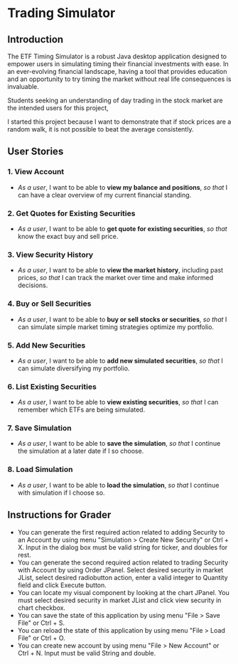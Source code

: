 # Trading Simulator

## Introduction

The ETF Timing Simulator is a robust Java desktop application designed to empower users in simulating timing their financial investments with ease. In an ever-evolving financial landscape, having a tool that provides education and an opportunity to try timing the market without real life consequences is invaluable.

Students seeking an understanding of day trading in the stock market are the intended users for this project,

I started this project because I want to demonstrate that if stock prices are a random walk, it is not possible to beat the average consistently.

## User Stories

### 1. View Account
- *As a user*, I want to be able to **view my balance and positions**, *so that* I can have a clear overview of my current financial standing.

### 2. Get Quotes for Existing Securities
- *As a user*, I want to be able to **get quote for existing securities**, *so that* know the exact buy and sell price.

### 3. View Security History
- *As a user*, I want to be able to **view the market history**, including past prices, *so that* I can track the market over time and make informed decisions.

### 4. Buy or Sell Securities
- *As a user*, I want to be able to **buy or sell stocks or securities**, *so that* I can simulate simple market timing strategies optimize my portfolio.

### 5. Add New Securities
- *As a user*, I want to be able to **add new simulated securities**, *so that* I can simulate diversifying my portfolio.

### 6. List Existing Securities
- *As a user*, I want to be able to **view existing securities**, *so that* I can remember which ETFs are being simulated.

### 7. Save Simulation
- *As a user*, I want to be able to **save the simulation**, *so that* I continue the simulation at a later date if I so choose.

### 8. Load Simulation
- *As a user*, I want to be able to **load the simulation**, *so that* I continue with simulation if I choose so.

## Instructions for Grader
- You can generate the first required action related to adding Security to an Account by using menu "Simulation > Create New Security" or Ctrl + X. Input in the dialog box must be valid string for ticker, and doubles for rest.
- You can generate the second required action related to trading Security with Account by using Order JPanel. Select desired security in market JList, select desired radiobutton action, enter a valid integer to Quantity field and click Execute button.
- You can locate my visual component by looking at the chart JPanel. You must select desired security in market JList and click view security in chart checkbox.
- You can save the state of this application by using menu "File > Save File" or Ctrl + S.
- You can reload the state of this application by using menu "File > Load File" or Ctrl + O.
- You can create new account by using menu "File > New Account" or Ctrl + N. Input must be valid String and double.